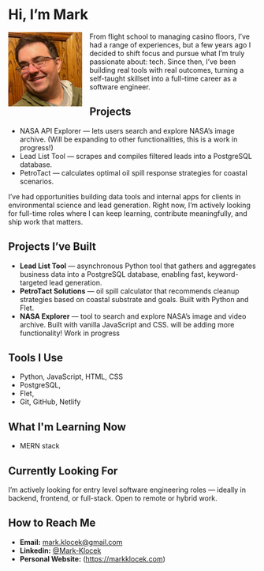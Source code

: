 # Hi, I’m Mark
<p align="left">
  <img src="pic00.png" width="150" align="left" style="margin-right: 15px;" />
 From flight school to managing casino floors, I’ve had a range of experiences, but a few years ago I decided to shift focus and pursue what I’m truly passionate about: tech. Since then, I’ve been building real tools with real outcomes, turning a self-taught skillset into a full-time career as a software engineer.
</p>


## Projects

- NASA API Explorer — lets users search and explore NASA’s image archive. (Will be expanding to other functionalities, this is a work in progress!)
- Lead List Tool — scrapes and compiles filtered leads into a PostgreSQL database.
- PetroTact — calculates optimal oil spill response strategies for coastal scenarios.

I’ve had opportunities building data tools and internal apps for clients in environmental science and lead generation. Right now, I’m actively looking for full-time roles where I can keep learning, contribute meaningfully, and ship work that matters.

## Projects I’ve Built

- **Lead List Tool** — asynchronous Python tool that gathers and aggregates business data into a PostgreSQL database, enabling fast, keyword-targeted lead generation.
- **PetroTact Solutions** — oil spill calculator that recommends cleanup strategies based on coastal substrate and goals. Built with Python and Flet.
- **NASA Explorer** —  tool to search and explore NASA’s image and video archive. Built with vanilla JavaScript and CSS. will be adding more functionality! Work in progress

## Tools I Use

- Python, JavaScript, HTML, CSS  
- PostgreSQL,  
- Flet,  
- Git, GitHub, Netlify  

## What I'm Learning Now

- MERN stack 



## Currently Looking For

I’m actively looking for entry level software engineering roles — ideally in backend, frontend, or full-stack. Open to remote or hybrid work.

## How to Reach Me

- **Email:** mark.klocek@gmail.com  
- **Linkedin:** [@Mark-Klocek](https://www.linkedin.com/in/mark-klocek/)  
- **Personal Website:** (https://markklocek.com)
